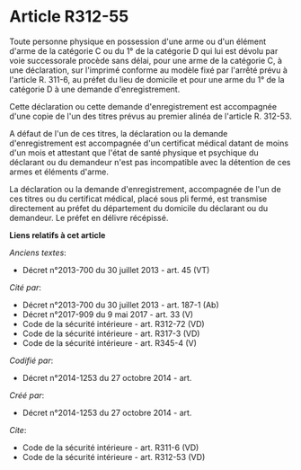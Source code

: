 # Article R312-55

Toute personne physique en possession d'une arme ou d'un élément d'arme de la catégorie C ou du 1° de la catégorie D qui lui
est dévolu par voie successorale procède sans délai, pour une arme de la catégorie C, à une déclaration, sur l'imprimé
conforme au modèle fixé par l'arrêté prévu à l'article R. 311-6, au préfet du lieu de domicile et pour une arme du 1° de la
catégorie D à une demande d'enregistrement. 

Cette déclaration ou cette demande d'enregistrement est accompagnée d'une copie de l'un des titres prévus au premier alinéa
de l'article R. 312-53. 

A défaut de l'un de ces titres, la déclaration ou la demande d'enregistrement est accompagnée d'un certificat médical datant
de moins d'un mois et attestant que l'état de santé physique et psychique du déclarant ou du demandeur n'est pas incompatible
avec la détention de ces armes et éléments d'arme. 

La déclaration ou la demande d'enregistrement, accompagnée de l'un de ces titres ou du certificat médical, placé sous pli
fermé, est transmise directement au préfet du département du domicile du déclarant ou du demandeur. Le préfet en délivre
récépissé.

**Liens relatifs à cet article**

_Anciens textes_:

  - Décret n°2013-700 du 30 juillet 2013 - art. 45 (VT)

_Cité par_:

  - Décret n°2013-700 du 30 juillet 2013 - art. 187-1 (Ab)
  - Décret n°2017-909 du 9 mai 2017 - art. 33 (V)
  - Code de la sécurité intérieure - art. R312-72 (VD)
  - Code de la sécurité intérieure - art. R317-3 (VD)
  - Code de la sécurité intérieure - art. R345-4 (V)

_Codifié par_:

  - Décret n°2014-1253 du 27 octobre 2014 - art.

_Créé par_:

  - Décret n°2014-1253 du 27 octobre 2014 - art.

_Cite_:

  - Code de la sécurité intérieure - art. R311-6 (VD)
  - Code de la sécurité intérieure - art. R312-53 (VD)

